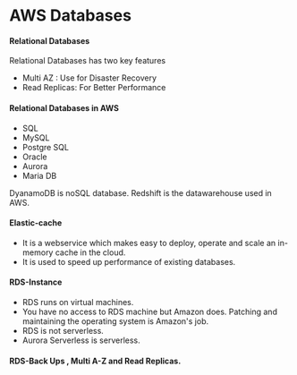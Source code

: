 # AWS Databases

 #### Relational Databases
 Relational Databases has two key features
 * Multi AZ : Use for Disaster Recovery
 * Read Replicas: For Better Performance
 
 #### Relational Databases in AWS
 * SQL
 * MySQL
 * Postgre SQL
 * Oracle
 * Aurora
 * Maria DB

DyanamoDB is noSQL database.
Redshift is the datawarehouse used in AWS.

#### Elastic-cache
* It is a webservice which makes easy to deploy, operate and scale an in-memory cache in the cloud.
* It is used to speed up performance of existing databases.

#### RDS-Instance
* RDS runs on virtual machines.
* You have no access to RDS machine but Amazon does. Patching and maintaining the operating system is Amazon's job.
* RDS is not serverless.
* Aurora Serverless is serverless.

#### RDS-Back Ups , Multi A-Z and Read Replicas.

